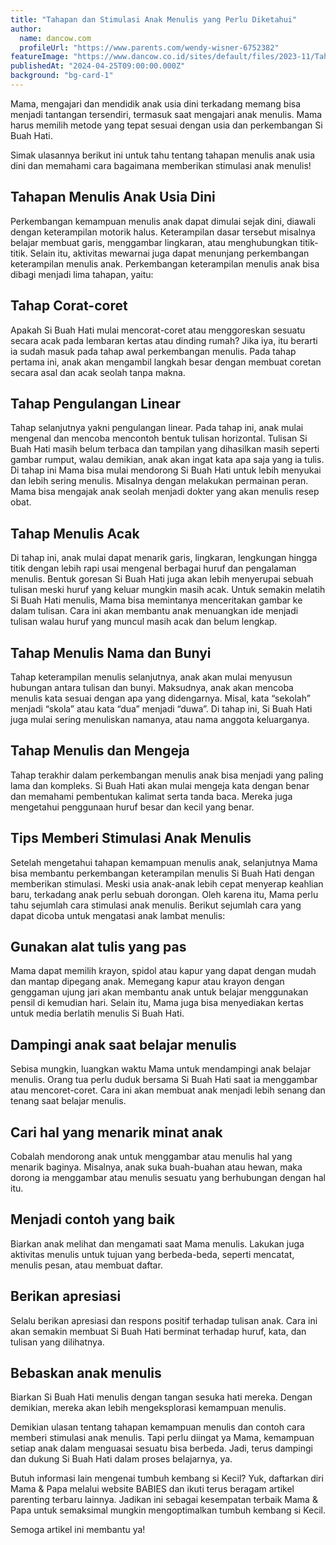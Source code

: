 ```yaml
---
title: "Tahapan dan Stimulasi Anak Menulis yang Perlu Diketahui"
author:
  name: dancow.com
  profileUrl: "https://www.parents.com/wendy-wisner-6752382"
featureImage: "https://www.dancow.co.id/sites/default/files/2023-11/Tahapan dan Stimulasi Anak Menulis yang Perlu Bunda Ketahui_.jpg"
publishedAt: "2024-04-25T09:00:00.000Z"
background: "bg-card-1"
---
```


Mama, mengajari dan mendidik anak usia dini terkadang memang bisa menjadi tantangan tersendiri, termasuk saat mengajari anak menulis. Mama harus memilih metode yang tepat sesuai dengan usia dan perkembangan Si Buah Hati.

Simak ulasannya berikut ini untuk tahu tentang tahapan menulis anak usia dini dan memahami cara bagaimana memberikan stimulasi anak menulis!

## Tahapan Menulis Anak Usia Dini

Perkembangan kemampuan menulis anak dapat dimulai sejak dini, diawali dengan keterampilan motorik halus. Keterampilan dasar tersebut misalnya belajar membuat garis, menggambar lingkaran, atau menghubungkan titik-titik. Selain itu, aktivitas mewarnai juga dapat menunjang perkembangan keterampilan menulis anak. Perkembangan keterampilan menulis anak bisa dibagi menjadi lima tahapan, yaitu:

## Tahap Corat-coret

Apakah Si Buah Hati mulai mencorat-coret atau menggoreskan sesuatu secara acak pada lembaran kertas atau dinding rumah? Jika iya, itu berarti ia sudah masuk pada tahap awal perkembangan menulis. Pada tahap pertama ini, anak akan mengambil langkah besar dengan membuat coretan secara asal dan acak seolah tanpa makna.

## Tahap Pengulangan Linear

Tahap selanjutnya yakni pengulangan linear. Pada tahap ini, anak mulai mengenal dan mencoba mencontoh bentuk tulisan horizontal. Tulisan Si Buah Hati masih belum terbaca dan tampilan yang dihasilkan masih seperti gambar rumput, walau demikian, anak akan ingat kata apa saja yang ia tulis.
Di tahap ini Mama bisa mulai mendorong Si Buah Hati untuk lebih menyukai dan lebih sering menulis. Misalnya dengan melakukan permainan peran. Mama bisa mengajak anak seolah menjadi dokter yang akan menulis resep obat.

## Tahap Menulis Acak

Di tahap ini, anak mulai dapat menarik garis, lingkaran, lengkungan hingga titik dengan lebih rapi usai mengenal berbagai huruf dan pengalaman menulis. Bentuk goresan Si Buah Hati juga akan lebih menyerupai sebuah tulisan meski huruf yang keluar mungkin masih acak.
Untuk semakin melatih Si Buah Hati menulis, Mama bisa memintanya menceritakan gambar ke dalam tulisan. Cara ini akan membantu anak menuangkan ide menjadi tulisan walau huruf yang muncul masih acak dan belum lengkap.

## Tahap Menulis Nama dan Bunyi

Tahap keterampilan menulis selanjutnya, anak akan mulai menyusun hubungan antara tulisan dan bunyi. Maksudnya, anak akan mencoba menulis kata sesuai dengan apa yang didengarnya. Misal, kata “sekolah” menjadi “skola” atau kata “dua” menjadi “duwa”. Di tahap ini, Si Buah Hati juga mulai sering menuliskan namanya, atau nama anggota keluarganya.

## Tahap Menulis dan Mengeja

Tahap terakhir dalam perkembangan menulis anak bisa menjadi yang paling lama dan kompleks. Si Buah Hati akan mulai mengeja kata dengan benar dan memahami pembentukan kalimat serta tanda baca. Mereka juga mengetahui penggunaan huruf besar dan kecil yang benar.

## Tips Memberi Stimulasi Anak Menulis

Setelah mengetahui tahapan kemampuan menulis anak, selanjutnya Mama bisa membantu perkembangan keterampilan menulis Si Buah Hati dengan memberikan stimulasi.
Meski usia anak-anak lebih cepat menyerap keahlian baru, terkadang anak perlu sebuah dorongan. Oleh karena itu, Mama perlu tahu sejumlah cara stimulasi anak menulis. Berikut sejumlah cara yang dapat dicoba untuk mengatasi anak lambat menulis:

## Gunakan alat tulis yang pas

Mama dapat memilih krayon, spidol atau kapur yang dapat dengan mudah dan mantap dipegang anak. Memegang kapur atau krayon dengan genggaman ujung jari akan membantu anak untuk belajar menggunakan pensil di kemudian hari. Selain itu, Mama juga bisa menyediakan kertas untuk media berlatih menulis Si Buah Hati.

## Dampingi anak saat belajar menulis

Sebisa mungkin, luangkan waktu Mama untuk mendampingi anak belajar menulis. Orang tua perlu duduk bersama Si Buah Hati saat ia menggambar atau mencoret-coret. Cara ini akan membuat anak menjadi lebih senang dan tenang saat belajar menulis.

## Cari hal yang menarik minat anak

Cobalah mendorong anak untuk menggambar atau menulis hal yang menarik baginya. Misalnya, anak suka buah-buahan atau hewan, maka dorong ia menggambar atau menulis sesuatu yang berhubungan dengan hal itu.

## Menjadi contoh yang baik

Biarkan anak melihat dan mengamati saat Mama menulis. Lakukan juga aktivitas menulis untuk tujuan yang berbeda-beda, seperti mencatat, menulis pesan, atau membuat daftar.

## Berikan apresiasi

Selalu berikan apresiasi dan respons positif terhadap tulisan anak. Cara ini akan semakin membuat Si Buah Hati berminat terhadap huruf, kata, dan tulisan yang dilihatnya.

## Bebaskan anak menulis

Biarkan Si Buah Hati menulis dengan tangan sesuka hati mereka. Dengan demikian, mereka akan lebih mengeksplorasi kemampuan menulis.

Demikian ulasan tentang tahapan kemampuan menulis dan contoh cara memberi stimulasi anak menulis. Tapi perlu diingat ya Mama, kemampuan setiap anak dalam menguasai sesuatu bisa berbeda. Jadi, terus dampingi dan dukung Si Buah Hati dalam proses belajarnya, ya.

Butuh informasi lain mengenai tumbuh kembang si Kecil? Yuk, daftarkan diri Mama & Papa melalui website BABIES dan ikuti terus beragam artikel parenting terbaru lainnya. Jadikan ini sebagai kesempatan terbaik Mama & Papa untuk semaksimal mungkin mengoptimalkan tumbuh kembang si Kecil.

Semoga artikel ini membantu ya!
